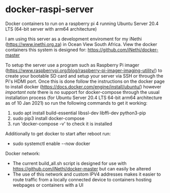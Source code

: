 # docker-raspi-server
Docker containers to run on a raspberry pi 4 running Ubuntu Server 20.4 LTS (64-bit server with arm64 architecture)

I am using this server as a development enviroment for my iNethi (https://www.inethi.org.za) in Ocean View South Africa. View the docker containers this system is designed for: https://github.com/iNethi/docker-master

To setup the server use a program such as Raspberry Pi imager (https://www.raspberrypi.org/blog/raspberry-pi-imager-imaging-utility/) to create your bootable SD card and setup your server via SSH or through the Pi's HDMI port. Once this is done follow the instructions on the docker page to install docker (https://docs.docker.com/engine/install/ubuntu/) however *important note* there is no support for docker-compose through the usual installation process (for Ubuntu Server 20.4 LTS 64-bit arm64 architecture as of 10 Jan 2021) so run the following commands to get it working:
1. sudo apt install build-essential libssl-dev libffi-dev python3-pip
2. sudo pip3 install docker-compose
3. run 'docker-compose -v' to check it is installed

Additionally to get docker to start after reboot run:
- sudo systemctl enable --now docker

Docker network:
- The current build_all.sh script is designed for use with https://github.com/iNethi/docker-master but can easily be altered
- The use of this network and custom IPV4 addresses makes it easier to route traffic from a locally connected device to containers hosting webpages or containers with a UI
